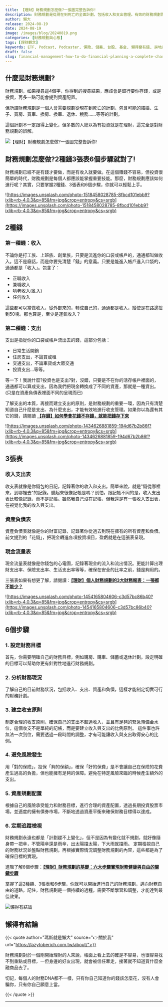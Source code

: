 ```yaml
---
title: 【理財】財務規劃怎麼做?一張圖完整告訴你!
description: 財務規劃是從現在到死亡的全面計劃，包括收入和支出管理。有效的財務規劃需掌握兩種錢（收入和支出）、三張表（收入支出表、資產負債表、現金流量表）和六個步驟（設定目標、分析現況、建立原則、避免風險、資產配置、定期檢視），以達到財務自由。
author: 懶大
release: 2024-08-19
date: 2024-08-19
image: /images/blog/20240819.png
categories: [財務規劃與心態]
tags: [理財觀念]
keywords: ETF, Podcast, Podcaster, 保險, 儲蓄, 台股, 基金, 懶得變有錢, 房地產, 投資, 投資理財, 支出, 收入, 理財, 理財規劃, 瑪斯理財兩三事, 稅務, 總體經濟, 美股, 職涯心得, 股利收入, 複委託, 記帳, 讀書心得, 財務規劃, 財商, 貸款, 資產配置, 退休規劃, 開源節流
draft: false
slug: financial-management-how-to-do-financial-planning-a-complete-chart-tells-you
---
```


## 什麼是財務規劃?

財務規劃，如果搜尋這4個字，你得到的搜尋結果，應該會是銀行要你存錢，或是投資，再多一點可能會提到資產配置。

但所謂財務規劃是一個人會需要規劃從現在到死亡的計劃，包含可能的結婚、生子、買房、買車、換房、換車、退休、稅務……等等的計劃。

這個計劃不一定跟得上變化，但多數的人總以為有投資就是在理財，這完全是對財務規劃的誤解。

![【理財】財務規劃怎麼做?一張圖完整告訴你!](/images/blog/20240819_1.png)

## 財務規劃怎麼做?2種錢3張表6個步驟就對了!

財務規劃已經不是有錢才要做，而是有收入就要做。在這個賺錢不容易，但投資很簡單的時代，財務規劃是每個人都應該能掌握重要技能。那麼，財務規劃應該如何進行呢？其實，只要掌握2種錢、3張表和6個步驟，你就可以輕鬆上手。

![https://images.unsplash.com/photo-1518458028785-8fbcd101ebb9?ixlib=rb-4.0.3&q=85&fm=jpg&crop=entropy&cs=srgb](https://images.unsplash.com/photo-1518458028785-8fbcd101ebb9?ixlib=rb-4.0.3&q=85&fm=jpg&crop=entropy&cs=srgb)

## 2種錢

### 第一種錢：收入

不論你是打工族、上班族、創業族，只要是流進你的口袋或帳戶的，通通都叫做收入。這不是廢話，而是你要先清楚「錢」的意義。只要是能進入帳戶進入口袋的，通通都是「收入」。包含了：

- 正職收入
- 兼職收入
- 啃老收入(亂入)
- 任何收入

這些都可以當做收入，從外部來的，轉成自己的，通通都是收入，縱使是在路邊撿到50塊。那也算是，至少是運氣收入？

### 第二種錢：支出

支出是指從你的口袋或帳戶流出去的錢，這部分包括：

- 日常生活開銷
- 住房支出，不論買或租
- 交通支出，不論車貸或大眾交通
- 投資支出…等等。

等一下！我說什麼?投資也是支出?對，沒錯，只要是不在你的活存帳戶裡面的，通通都可以算成支出，因為我們把現金轉換成了不同的資產，那就是一種資出。(只是在資產負債表裡面不同的呈現而已)

了解支出的本質，再接而建立支出的原則，是財務規劃的重要一環，因為只有清楚知道自己什麼是支出、為什麼支出，才能有效地進行收支管理。如果你以為還有其它的錢，請閱讀 [**【存錢】如何學會花錢不存錢，就能把錢存下來**](https://lazytoberich.com.tw/blog/how-to-learn-to-spend-not-save-and-still-save-money/)

![https://images.unsplash.com/photo-1434626881859-194d67b2b86f?ixlib=rb-4.0.3&q=85&fm=jpg&crop=entropy&cs=srgb](https://images.unsplash.com/photo-1434626881859-194d67b2b86f?ixlib=rb-4.0.3&q=85&fm=jpg&crop=entropy&cs=srgb)

## 3張表

### 收入支出表

收支表就像是你錢包的日記，記錄著你的收入和支出。簡單來說，就是"錢從哪裡來，到哪裡去"的記錄。聽起來很像記帳是嗎？別怕，跟記帳不同的是，收入支出表比較像記錄，而不是記帳。雖然我自己沒在記帳，但我還是有一張收入支出表，在視覺化我的收入與支出。

### 資產負債表

資產負債表就像是你的財富記錄，記錄著你從過去到現在擁有的所有資產和負債。前文提到的「花錢」，把現金轉進各項投資項目，盈虧就是在這張表呈現。

### 現金流量表

現金流量表就像是你錢包的心電圖，記錄著現金的流入和流出情況。更能計算出理財支出率、保險支出率、生活支出率等等，確保在安全的比率之前，錢是夠用的。

三張表如果有想更了解，請閱讀：[**【理財】個人財務規劃的3大財務報表：一張都不能少？**](https://lazytoberich.com.tw/blog/finance-the-3-major-financial-statements-for-personal-financial-planning-cant-afford-to-miss-any/)

![https://images.unsplash.com/photo-1454165804606-c3d57bc86b40?ixlib=rb-4.0.3&q=85&fm=jpg&crop=entropy&cs=srgb](https://images.unsplash.com/photo-1454165804606-c3d57bc86b40?ixlib=rb-4.0.3&q=85&fm=jpg&crop=entropy&cs=srgb)

## 6個步驟

### 1. 設定財務目標

首先，你需要明確自己的財務目標，例如購房、購車、儲蓄或退休計劃。設定明確的目標可以幫助你更有針對性地進行財務規劃。

### 2. 分析財務現況

了解自己的目前財務狀況，包括收入、支出、資產和負債，這樣才能制定切實可行的財務計劃。

### 3. 建立收支原則

制定合理的收支原則，確保自己的支出不超過收入，並且有足夠的緊急預備金水位，這個收支不是單純的記帳，而是要建立收入與支出的比例原則。
這件事也許無法一次到位，需要透過一段時間的調整，才有可能讓收入與支出取得安心的比例。

### 4. 避免風險發生

用「對的保險」，投保「夠的保額」，確保「好的保費」是不會讓自己在保險的花費產生過高的負擔，但也能擁有足夠的保障。避免在特定風險來臨的時候產生額外的支出。

### 5. 資產規劃配置

根據自己的風險承受能力和財務目標，進行合理的資產配置，透過長期投資股票市場，並適度的擁有債券市場，不斷地透過資產平衡來確保財務目標得以達成。

### 6. 定期追蹤檢視

財務規劃永遠也都是「計劃趕不上變化」，但不是因為有變化就不規劃，就好像隨身帶一把傘，不管陽傘還是雨傘，出太陽擋太陽，下大雨就擋雨。
定期檢視自己的財務狀況並盤點財務規劃，再根據實際情況調整財務規劃的內容，這些都是為了確保目標的實現。

進階了解6個步驟：[**【理財】財務規劃的基礎：六大步驟實現財務健康與自由的關鍵步驟**](https://lazytoberich.com.tw/blog/finance-the-basics-of-financial-planning-six-key-steps-to-achieve-financial-health-and-freedom/)

掌握了這2種類、3張表和6步驟，你就可以開始進行自己的財務規劃，邁向財務自由的道路。記住，財務規劃是一個持續的過程，需要不斷學習和調整，才能達到最佳效果。

![懶得有結論](/images/blog/lazytobeconclude.svg)

## 懶得有結論

{{< quote author="瑪斯就是懶大" source="👉關於我" url="https://lazytoberich.com.tw/about/">}}

財務規劃對於一個剛開始理財的人來說，帳面上看上去的確是不容易，也很容易找不到重點或目標，一但身邊的好友出現，就會被信任牽走，接著就不知道買什麼金融商品去了。

切記，每個人的財務DNA都不一樣，只有你自己知道你的錢該怎麼花，沒有人會騙你，只有你自己願意上當。

{{< /quote >}}

---

